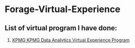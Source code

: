# Forage-Virtual-Experience

## List of virtual program I have done:
1. [KPMG KPMG Data Analytics Virtual Experience Program](https://github.com/tzhern/Forage-Virtual-Experience/tree/main/KPMG%20Data%20Analytics%20Virtual%20Experience%20Program)
